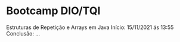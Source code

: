 # Bootcamp DIO/TQI
Estruturas de Repetição e Arrays em Java
Início: 15/11/2021 ás 13:55
<br> Conclusão: ...
